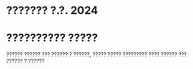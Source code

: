 # ??????? ?.?. 2024 
# ?????????? ????? 
?????? ?????? ??? ?????? ? ??????, ????? ????? ????????? ???? ?????? ??? ?????? ? ??????